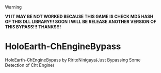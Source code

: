 > [!WARNING]
> **V1 IT MAY BE NOT WORKED BECAUSE THIS GAME IS CHECK MD5 HASH OF THIS DLL LIBRARY!!! SOON I WILL BE RELEASE ANOTHER VERSION OF THIS BYPASS!!! THANKS!!!**
# HoloEarth-ChEngineBypass
HoloEarth-ChEngineBypass by RiritoNinigaya(Just Bypassing Some Detection of Cht Engine)
